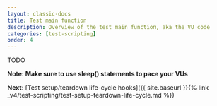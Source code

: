 ```yaml
---
layout: classic-docs
title: Test main function
description: Overview of the test main function, aka the VU code
categories: [test-scripting]
order: 4
---
```


TODO

**Note: Make sure to use sleep() statements to pace your VUs**

**Next**: [Test setup/teardown life-cycle hooks]({{ site.baseurl }}{% link _v4/test-scripting/test-setup-teardown-life-cycle.md %})